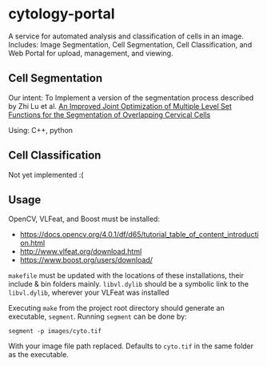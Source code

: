 # cytology-portal

A service for automated analysis and classification of cells in an image. Includes: Image Segmentation, Cell Segmentation, Cell Classification, and Web Portal for upload, management, and viewing.

## Cell Segmentation

Our intent: To Implement a version of the segmentation process described by Zhi Lu et al.
[An Improved Joint Optimization of Multiple Level Set Functions for the Segmentation of Overlapping Cervical Cells](https://cs.adelaide.edu.au/~zhi/publications/paper_TIP_Jan04_2015_Finalised_two_columns.pdf)

Using: C++, python

## Cell Classification

Not yet implemented :(

## Usage

OpenCV, VLFeat, and Boost must be installed:
- https://docs.opencv.org/4.0.1/df/d65/tutorial_table_of_content_introduction.html
- http://www.vlfeat.org/download.html
- https://www.boost.org/users/download/

`makefile` must be updated with the locations of these installations, their include & bin folders mainly.
`libvl.dylib` should be a symbolic link to the `libvl.dylib`, wherever your VLFeat was installed

Executing `make` from the project root directory should generate an executable, `segment`.
Running `segment` can be done by:
```
segment -p images/cyto.tif
```
With your image file path replaced. Defaults to `cyto.tif` in the same folder as the executable.
